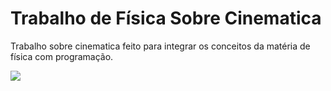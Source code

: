 # Trabalho de Física Sobre Cinematica

Trabalho sobre cinematica feito para integrar os conceitos da matéria de física com programação.

<img src="./README_png.gif"/>
